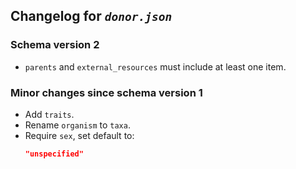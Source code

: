 ## Changelog for *`donor.json`*

### Schema version 2

* `parents` and `external_resources` must include at least one item.

### Minor changes since schema version 1

* Add `traits`.
* Rename `organism` to `taxa`.
* Require `sex`, set default to:
    ```json
    "unspecified"
    ```

